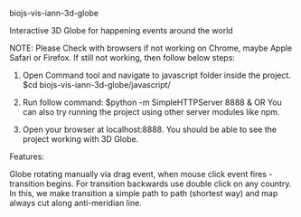 biojs-vis-iann-3d-globe

Interactive 3D Globe for happening events around the world

NOTE: Please Check with browsers if not working on Chrome, maybe Apple Safari or Firefox.
If still not working, then follow below steps:
1. Open Command tool and navigate to javascript folder inside the project.
    $cd biojs-vis-iann-3d-globe/javascript/

2. Run follow command:
    $python -m SimpleHTTPServer 8888 &
OR
    You can also try running the project using other server modules like npm.

3. Open your browser at localhost:8888. You should be able to see the project working with 3D Globe.

Features:

Globe rotating manually via drag event, when mouse click event fires - transition begins. For transition backwards use double click on any country. In this, we make transition a simple path to path (shortest way) and map always cut along anti-meridian line.



